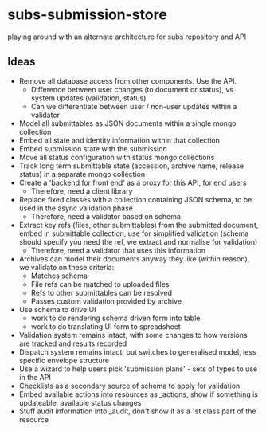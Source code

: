 # subs-submission-store
playing around with an alternate architecture for subs repository and API

## Ideas
* Remove all database access from other components. Use the API.
  * Difference between user changes (to document or status), vs system updates (validation, status)
  * Can we differentiate between user / non-user updates within a validator
* Model all submittables as JSON documents within a single mongo collection
* Embed all state and identity information within that collection
* Embed submission state with the submission
* Move all status configuration with status mongo collections
* Track long term submittable state (accession, archive name, release status) in a separate mongo collection
* Create a 'backend for front end' as a proxy for this API, for end users
  * Therefore, need a client library
* Replace fixed classes with a collection containing JSON schema, to be used in the async validation phase
  * Therefore, need a validator based on schema
* Extract key refs (files, other submittables) from the submitted document, embed in submittable collection, use for simplified validation (schema should specify you need the ref, we extract and normalise for validation)
  * Therefore, need a validator that uses this information
* Archives can model their documents anyway they like (within reason), we validate on these criteria:
  * Matches schema
  * File refs can be matched to uploaded files
  * Refs to other submittables can be resolved
  * Passes custom validation provided by archive
* Use schema to drive UI
  * work to do rendering schema driven form into table
  * work to do translating UI form to spreadsheet
* Validation system remains intact, with some changes to how versions are tracked and results recorded
* Dispatch system remains intact, but switches to generalised model, less specific envelope structure
* Use a wizard to help users pick 'submission plans' - sets of types to use in the API
* Checklists as a secondary source of schema to apply for validation
* Embed available actions into resources as _actions, show if something is updateable, available status changes  
* Stuff audit information into _audit, don't show it as a 1st class part of the resource  



 
 
